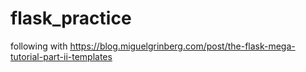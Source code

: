 # flask_practice

following with https://blog.miguelgrinberg.com/post/the-flask-mega-tutorial-part-ii-templates
